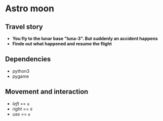 # Astro moon
## Travel story
   - __You fly to the lunar base "luna-3". But suddenly an accident happens__
   - __Finde out what happened and resume the flight__
 
## Dependencies
   - python3
   - pygame

## Movement and interaction
   - *left*  == `a`
   - *right* == `d`
   - *use*   == `e` 
